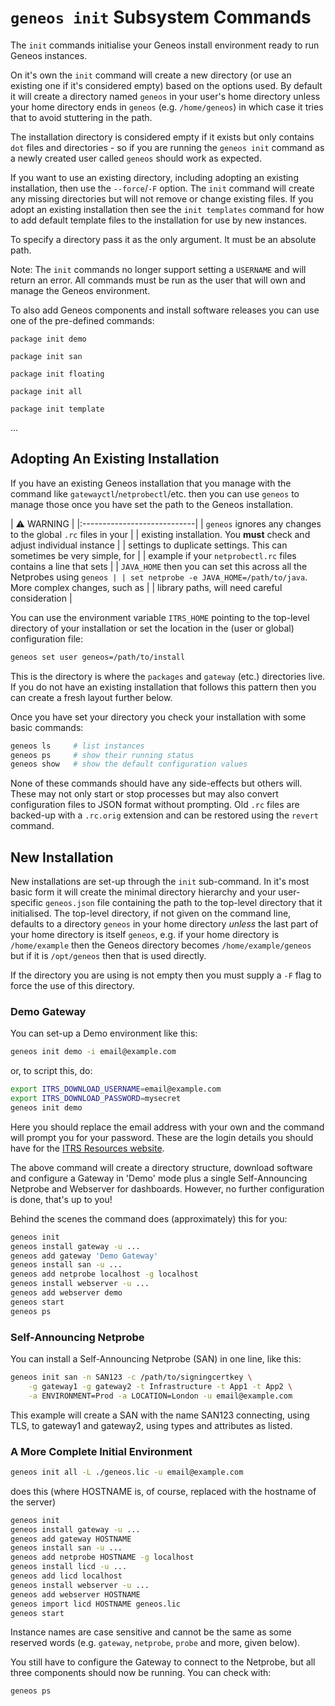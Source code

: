 # `geneos init` Subsystem Commands

The `init` commands initialise your Geneos install environment ready to
run Geneos instances.

On it's own the `init` command will create a new directory (or use an
existing one if it's considered empty) based on the options used. By
default it will create a directory named `geneos` in your user's home
directory unless your home directory ends in `geneos` (e.g.
`/home/geneos`) in which case it tries that to avoid stuttering in the
path.

The installation directory is considered empty if it exists but only
contains `dot` files and directories - so if you are running the `geneos
init` command as a newly created user called `geneos` should work as
expected.

If you want to use an existing directory, including adopting an existing
installation, then use the `--force`/`-F` option. The `init` command
will create any missing directories but will not remove or change
existing files. If you adopt an existing installation then see the `init
templates` command for how to add default template files to the
installation for use by new instances.

To specify a directory pass it as the only argument. It must be an
absolute path.

Note: The `init` commands no longer support setting a `USERNAME` and
will return an error. All commands must be run as the user that will own
and manage the Geneos environment.

To also add Geneos components and install software releases you can use
one of the pre-defined commands:

`package init demo`

`package init san`

`package init floating`

`package init all`

`package init template`

...

## Adopting An Existing Installation

If you have an existing Geneos installation that you manage with the
command like `gatewayctl`/`netprobectl`/etc. then you can use `geneos`
to manage those once you have set the path to the Geneos installation.

| :warning: WARNING | |:----------------------------| | `geneos` ignores
any changes to the global `.rc` files in your | | existing installation.
You **must** check and adjust individual instance | | settings to
duplicate settings. This can sometimes be very simple, for | | example
if your `netprobectl.rc` files contains a line that sets | | `JAVA_HOME`
then you can set this across all the Netprobes using `geneos | | set
netprobe -e JAVA_HOME=/path/to/java`. More complex changes, such as | |
library paths, will need careful consideration |

You can use the environment variable `ITRS_HOME` pointing to the
top-level directory of your installation or set the location in the
(user or global) configuration file:

```bash
geneos set user geneos=/path/to/install
```

This is the directory is where the `packages` and `gateway` (etc.)
directories live. If you do not have an existing installation that
follows this pattern then you can create a fresh layout further below.

Once you have set your directory you check your installation with some
basic commands:

```bash
geneos ls     # list instances
geneos ps     # show their running status
geneos show   # show the default configuration values
```

None of these commands should have any side-effects but others will.
These may not only start or stop processes but may also convert
configuration files to JSON format without prompting. Old `.rc` files
are backed-up with a `.rc.orig` extension and can be restored using the
`revert` command.

## New Installation

New installations are set-up through the `init` sub-command. In it's
most basic form it will create the minimal directory hierarchy and your
user-specific `geneos.json` file containing the path to the top-level
directory that it initialised. The top-level directory, if not given on
the command line, defaults to a directory `geneos` in your home
directory *unless* the last part of your home directory is itself
`geneos`, e.g. if your home directory is `/home/example` then the Geneos
directory becomes `/home/example/geneos` but if it is `/opt/geneos` then
that is used directly.

If the directory you are using is not empty then you must supply a `-F`
flag to  force the use of this directory.

### Demo Gateway

You can set-up a Demo environment like this:

```bash
geneos init demo -i email@example.com
```

or, to script this, do:

```bash
export ITRS_DOWNLOAD_USERNAME=email@example.com
export ITRS_DOWNLOAD_PASSWORD=mysecret
geneos init demo
```

Here you should replace the email address with your own and the command
will prompt you for your password. These are the login details you
should have for the [ITRS Resources
website](https://resources.itrsgroup.com/).

The above command will create a directory structure, download software
and configure a Gateway in 'Demo' mode plus a single Self-Announcing
Netprobe and Webserver for dashboards. However, no further configuration
is done, that's up to you!

Behind the scenes the command does (approximately) this for you:

```bash
geneos init
geneos install gateway -u ...
geneos add gateway 'Demo Gateway'
geneos install san -u ...
geneos add netprobe localhost -g localhost
geneos install webserver -u ...
geneos add webserver demo
geneos start
geneos ps
```

### Self-Announcing Netprobe

You can install a Self-Announcing Netprobe (SAN) in one line, like this:

```bash
geneos init san -n SAN123 -c /path/to/signingcertkey \
    -g gateway1 -g gateway2 -t Infrastructure -t App1 -t App2 \
    -a ENVIRONMENT=Prod -a LOCATION=London -u email@example.com
```

This example will create a SAN with the name SAN123 connecting, using
TLS, to gateway1 and gateway2, using types and attributes as listed.

### A More Complete Initial Environment

```bash
geneos init all -L ./geneos.lic -u email@example.com
```

does this (where HOSTNAME is, of course, replaced with the hostname of
the server)

```bash
geneos init
geneos install gateway -u ...
geneos add gateway HOSTNAME
geneos install san -u ...
geneos add netprobe HOSTNAME -g localhost
geneos install licd -u ...
geneos add licd localhost
geneos install webserver -u ...
geneos add webserver HOSTNAME
geneos import licd HOSTNAME geneos.lic
geneos start
```

Instance names are case sensitive and cannot be the same as some
reserved words (e.g. `gateway`, `netprobe`, `probe` and more, given
below).

You still have to configure the Gateway to connect to the Netprobe, but
all three components should now be running. You can check with:

```bash
geneos ps
```
